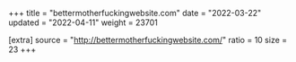 +++
title = "bettermotherfuckingwebsite.com"
date = "2022-03-22"
updated = "2022-04-11"
weight = 23701

[extra]
source = "http://bettermotherfuckingwebsite.com/"
ratio = 10
size = 23
+++
